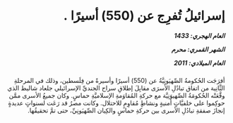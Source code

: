 <h1 dir="rtl">إسرائيلُ تُفرِج عن (550) أسيرًا .</h1>

<h5 dir="rtl">العام الهجري:  1433

الشهر القمري: محرم

العام الميلادي: 2011</h5>

<p dir="rtl">أفرَجَت الحُكومةُ الصِّهيَونِيَّةُ عن (550) أسيرًا وأسيرةً من فِلَسطين، وذلك في المرحلةِ الثَّانِية من اتفاق تبادُلِ الأسرَى مقابِلَ إطلاقِ سراح الجنديِّ الإسرائيلي جلعاد شاليط الذي وقَّعَتْه الحُكومَةُ الصِّهيوَنِيَّة مع حركةِ المُقاوَمةِ الإسلاميَّةِ حماسٍ. وكان جميعُ الأسرى ممَّن حوكِموا على خلفيَّاتٍ أمنيةٍ ونشاطٍ مُقاوِمٍ للاحتلال. وكانت مصرُ قد رَعَت لسنواتٍ عديدةٍ إنجازَ صفقةِ تبادُلِ الأسرى بين حركةِ حماسٍ والكِيان الصِّهيَونِيِّ، حتى تمَّ تحقيقُها.</p></br>

